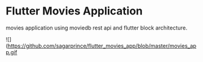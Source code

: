 # Flutter Movies Application

movies application using moviedb rest api and flutter block architecture.

![](https://github.com/sagarprince/flutter_movies_app/blob/master/movies_app.gif